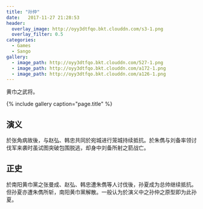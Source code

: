 ```yaml
---
title: "孙仲"
date:   2017-11-27 21:28:53
header:
  overlay_image: http://oyy3dtfqo.bkt.clouddn.com/s3-1.png
  overlay_filter: 0.5
categories:
  - Games
  - Sango
gallery:
  - image_path: http://oyy3dtfqo.bkt.clouddn.com/527-1.png
  - image_path: http://oyy3dtfqo.bkt.clouddn.com/a172-1.png
  - image_path: http://oyy3dtfqo.bkt.clouddn.com/a126-1.png
---
```


黄巾之武将。

{% include gallery caption="page.title" %}

## 演义

於张角病故後，与赵弘、韩忠共同於宛城进行笼城持续抵抗。於朱儁与刘备率领讨伐军来袭时虽试图突破包围脱逃，却身中刘备所射之箭战亡。

## 正史

於南阳黄巾黨之张曼成、赵弘、韩忠遭朱儁等人讨伐後，孙夏成为总帅继续抵抗。但孙夏亦遭朱儁所斩，南阳黄巾黨解散。一般认为於演义中之孙仲之原型即为此孙夏。